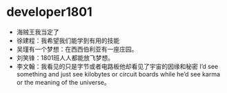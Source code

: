 # developer1801

- 海贼王我当定了
- 徐建程：我希望我们能学到有用的技能
- 吴瑾有一个梦想：在西西伯利亚有一座庄园。
- 刘笑锋：1801班人人都能放飞梦想。
- 李文翰：我看见的只是字节或者电路板他却看见了宇宙的因缘和秘密 
          I’d see something and just see kilobytes or circuit boards while he’d see karma or the meaning of the universe。
